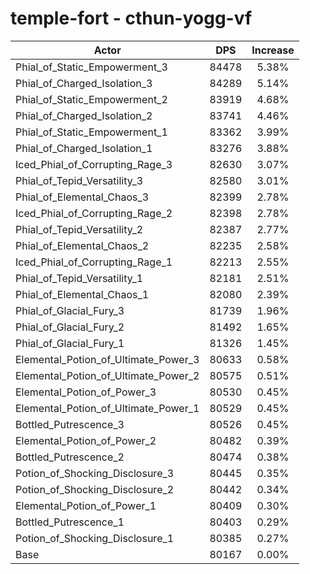 # temple-fort - cthun-yogg-vf
| Actor | DPS | Increase |
|---|:---:|:---:|
|Phial_of_Static_Empowerment_3|84478|5.38%|
|Phial_of_Charged_Isolation_3|84289|5.14%|
|Phial_of_Static_Empowerment_2|83919|4.68%|
|Phial_of_Charged_Isolation_2|83741|4.46%|
|Phial_of_Static_Empowerment_1|83362|3.99%|
|Phial_of_Charged_Isolation_1|83276|3.88%|
|Iced_Phial_of_Corrupting_Rage_3|82630|3.07%|
|Phial_of_Tepid_Versatility_3|82580|3.01%|
|Phial_of_Elemental_Chaos_3|82399|2.78%|
|Iced_Phial_of_Corrupting_Rage_2|82398|2.78%|
|Phial_of_Tepid_Versatility_2|82387|2.77%|
|Phial_of_Elemental_Chaos_2|82235|2.58%|
|Iced_Phial_of_Corrupting_Rage_1|82213|2.55%|
|Phial_of_Tepid_Versatility_1|82181|2.51%|
|Phial_of_Elemental_Chaos_1|82080|2.39%|
|Phial_of_Glacial_Fury_3|81739|1.96%|
|Phial_of_Glacial_Fury_2|81492|1.65%|
|Phial_of_Glacial_Fury_1|81326|1.45%|
|Elemental_Potion_of_Ultimate_Power_3|80633|0.58%|
|Elemental_Potion_of_Ultimate_Power_2|80575|0.51%|
|Elemental_Potion_of_Power_3|80530|0.45%|
|Elemental_Potion_of_Ultimate_Power_1|80529|0.45%|
|Bottled_Putrescence_3|80526|0.45%|
|Elemental_Potion_of_Power_2|80482|0.39%|
|Bottled_Putrescence_2|80474|0.38%|
|Potion_of_Shocking_Disclosure_3|80445|0.35%|
|Potion_of_Shocking_Disclosure_2|80442|0.34%|
|Elemental_Potion_of_Power_1|80409|0.30%|
|Bottled_Putrescence_1|80403|0.29%|
|Potion_of_Shocking_Disclosure_1|80385|0.27%|
|Base|80167|0.00%|
